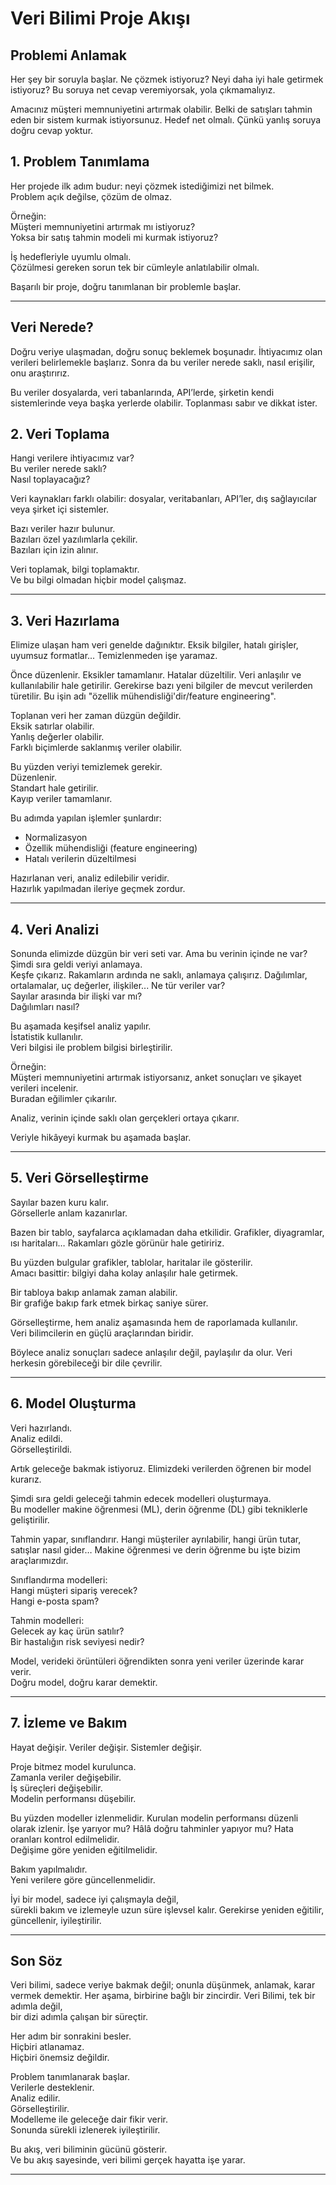 # Veri Bilimi Proje Akışı

## Problemi Anlamak
Her şey bir soruyla başlar. Ne çözmek istiyoruz? Neyi daha iyi hale getirmek istiyoruz?
Bu soruya net cevap veremiyorsak, yola çıkmamalıyız.

Amacınız müşteri memnuniyetini artırmak olabilir. Belki de satışları tahmin eden bir sistem kurmak istiyorsunuz.
Hedef net olmalı. Çünkü yanlış soruya doğru cevap yoktur.


## 1. Problem Tanımlama

Her projede ilk adım budur: neyi çözmek istediğimizi net bilmek.  
Problem açık değilse, çözüm de olmaz.  

Örneğin:  
Müşteri memnuniyetini artırmak mı istiyoruz?  
Yoksa bir satış tahmin modeli mi kurmak istiyoruz?  

İş hedefleriyle uyumlu olmalı.  
Çözülmesi gereken sorun tek bir cümleyle anlatılabilir olmalı.  

Başarılı bir proje, doğru tanımlanan bir problemle başlar.



---
## Veri Nerede?
Doğru veriye ulaşmadan, doğru sonuç beklemek boşunadır.
İhtiyacımız olan verileri belirlemekle başlarız. Sonra da bu veriler nerede saklı, nasıl erişilir, onu araştırırız.

Bu veriler dosyalarda, veri tabanlarında, API’lerde, şirketin kendi sistemlerinde veya başka yerlerde olabilir.
Toplanması sabır ve dikkat ister.


## 2. Veri Toplama

Hangi verilere ihtiyacımız var?  
Bu veriler nerede saklı?  
Nasıl toplayacağız?

Veri kaynakları farklı olabilir: dosyalar, veritabanları, API’ler, dış sağlayıcılar veya şirket içi sistemler.  

Bazı veriler hazır bulunur.  
Bazıları özel yazılımlarla çekilir.  
Bazıları için izin alınır.  

Veri toplamak, bilgi toplamaktır.  
Ve bu bilgi olmadan hiçbir model çalışmaz.

---

## 3. Veri Hazırlama

Elimize ulaşan ham veri genelde dağınıktır. Eksik bilgiler, hatalı girişler, uyumsuz formatlar...
Temizlenmeden işe yaramaz.

Önce düzenlenir. Eksikler tamamlanır. Hatalar düzeltilir.
Veri anlaşılır ve kullanılabilir hale getirilir.
Gerekirse bazı yeni bilgiler de mevcut verilerden türetilir. Bu işin adı "özellik mühendisliği'dir/feature engineering".

Toplanan veri her zaman düzgün değildir.  
Eksik satırlar olabilir.  
Yanlış değerler olabilir.  
Farklı biçimlerde saklanmış veriler olabilir.  

Bu yüzden veriyi temizlemek gerekir.  
Düzenlenir.  
Standart hale getirilir.  
Kayıp veriler tamamlanır.  

Bu adımda yapılan işlemler şunlardır:  
- Normalizasyon  
- Özellik mühendisliği (feature engineering)  
- Hatalı verilerin düzeltilmesi  

Hazırlanan veri, analiz edilebilir veridir.  
Hazırlık yapılmadan ileriye geçmek zordur.

---

## 4. Veri Analizi

Sonunda elimizde düzgün bir veri seti var. Ama bu verinin içinde ne var?
Şimdi sıra geldi veriyi anlamaya.  
Keşfe çıkarız. Rakamların ardında ne saklı, anlamaya çalışırız.
Dağılımlar, ortalamalar, uç değerler, ilişkiler...
Ne tür veriler var?  
Sayılar arasında bir ilişki var mı?  
Dağılımları nasıl?  

Bu aşamada keşifsel analiz yapılır.  
İstatistik kullanılır.  
Veri bilgisi ile problem bilgisi birleştirilir.  

Örneğin:  
Müşteri memnuniyetini artırmak istiyorsanız, anket sonuçları ve şikayet verileri incelenir.  
Buradan eğilimler çıkarılır.  

Analiz, verinin içinde saklı olan gerçekleri ortaya çıkarır.

Veriyle hikâyeyi kurmak bu aşamada başlar.

---

## 5. Veri Görselleştirme

Sayılar bazen kuru kalır.  
Görsellerle anlam kazanırlar.  

Bazen bir tablo, sayfalarca açıklamadan daha etkilidir.
Grafikler, diyagramlar, ısı haritaları… Rakamları gözle görünür hale getiririz.

Bu yüzden bulgular grafikler, tablolar, haritalar ile gösterilir.  
Amacı basittir: bilgiyi daha kolay anlaşılır hale getirmek.  

Bir tabloya bakıp anlamak zaman alabilir.  
Bir grafiğe bakıp fark etmek birkaç saniye sürer.  

Görselleştirme, hem analiz aşamasında hem de raporlamada kullanılır.  
Veri bilimcilerin en güçlü araçlarından biridir.

Böylece analiz sonuçları sadece anlaşılır değil, paylaşılır da olur.
Veri herkesin görebileceği bir dile çevrilir.

---

## 6. Model Oluşturma

Veri hazırlandı.  
Analiz edildi.  
Görselleştirildi.  

Artık geleceğe bakmak istiyoruz.
Elimizdeki verilerden öğrenen bir model kurarız.

Şimdi sıra geldi geleceği tahmin edecek modelleri oluşturmaya.  
Bu modeller makine öğrenmesi (ML), derin öğrenme (DL) gibi tekniklerle geliştirilir.  

Tahmin yapar, sınıflandırır.
Hangi müşteriler ayrılabilir, hangi ürün tutar, satışlar nasıl gider…
Makine öğrenmesi ve derin öğrenme bu işte bizim araçlarımızdır.

Sınıflandırma modelleri:  
Hangi müşteri sipariş verecek?  
Hangi e-posta spam?

Tahmin modelleri:  
Gelecek ay kaç ürün satılır?  
Bir hastalığın risk seviyesi nedir?

Model, verideki örüntüleri öğrendikten sonra yeni veriler üzerinde karar verir.  
Doğru model, doğru karar demektir.

---

## 7. İzleme ve Bakım

Hayat değişir. Veriler değişir. Sistemler değişir.

Proje bitmez model kurulunca.  
Zamanla veriler değişebilir.  
İş süreçleri değişebilir.  
Modelin performansı düşebilir.  

Bu yüzden modeller izlenmelidir. 
Kurulan modelin performansı düzenli olarak izlenir.
İşe yarıyor mu? Hâlâ doğru tahminler yapıyor mu? 
Hata oranları kontrol edilmelidir.  
Değişime göre yeniden eğitilmelidir.  

Bakım yapılmalıdır.  
Yeni verilere göre güncellenmelidir.  

İyi bir model, sadece iyi çalışmayla değil,  
sürekli bakım ve izlemeyle uzun süre işlevsel kalır.
Gerekirse yeniden eğitilir, güncellenir, iyileştirilir.

---

## Son Söz

Veri bilimi, sadece veriye bakmak değil; onunla düşünmek, anlamak, karar vermek demektir.
Her aşama, birbirine bağlı bir zincirdir.
Veri Bilimi, tek bir adımla değil,  
bir dizi adımla çalışan bir süreçtir.  

Her adım bir sonrakini besler.  
Hiçbiri atlanamaz.  
Hiçbiri önemsiz değildir.  

Problem tanımlanarak başlar.  
Verilerle desteklenir.  
Analiz edilir.  
Görselleştirilir.  
Modelleme ile geleceğe dair fikir verir.  
Sonunda sürekli izlenerek iyileştirilir.  

Bu akış, veri biliminin gücünü gösterir.  
Ve bu akış sayesinde, veri bilimi gerçek hayatta işe yarar.

---

